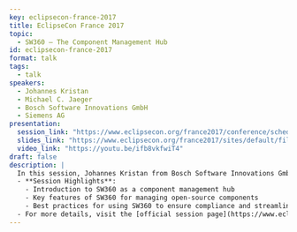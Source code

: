 ```yaml
---
key: eclipsecon-france-2017
title: EclipseCon France 2017
topic: 
  - SW360 – The Component Management Hub
id: eclipsecon-france-2017
format: talk
tags:
  - talk
speakers:
  - Johannes Kristan
  - Michael C. Jaeger
  - Bosch Software Innovations GmbH
  - Siemens AG
presentation: 
  session_link: "https://www.eclipsecon.org/france2017/conference/schedule/session/2017-06-22"
  slides_link: "https://www.eclipsecon.org/france2017/sites/default/files/slides/036%20OSS%20sw360%2020170315%20slides%20Eclipseconfrance%2002_0.pptx"
  video_link: "https://youtu.be/ifb8vkfwiT4"
draft: false
description: |
  In this session, Johannes Kristan from Bosch Software Innovations GmbH and Michael C. Jaeger from Siemens AG present SW360, a component management hub designed to help manage open-source components and their dependencies. The session covers how SW360 facilitates better tracking of open-source components, ensuring compliance, and integrating with software development processes.
  - **Session Highlights**:
    - Introduction to SW360 as a component management hub
    - Key features of SW360 for managing open-source components
    - Best practices for using SW360 to ensure compliance and streamline workflows
  - For more details, visit the [official session page](https://www.eclipsecon.org/france2017/conference/schedule/session/2017-06-22).
---
```

